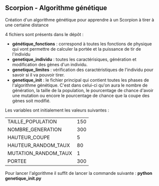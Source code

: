 <h2>Scorpion - Algorithme génétique</h2>

<div>
<p>Création d'un algorithme génétique pour apprendre à un Scorpion à tirer à une certaine distance</p>
<p>4 fichiers sont présents dans le dépôt : </p>
  <ul>
	<li><b>génétique_fonctions</b> : correspond à toutes les fonctions de physique qui vont permettre de calculer la portée et la puissance de tir de l'individu</li>
	<li><b>genetique_individu</b> : toutes les caractérisiques, génération et modification des gènes d'un individu.</li>
	<li><b>genetique_limites</b> : vérification des caractéristiques de l'individu pour savoir si il va pouvoir tirer.</li>
	<li><b>genetique_init</b> : le fichier principal qui contient toutes les phases de l'algorithme génétique. C'est dans celui-ci qu'on aura le nombre de génération, la taille de la population, le pourcentage de chance d'avoir une mutation ou encore le pourcentage de chance que la coupe des gènes soit modifié.</li>
    </ul>
</div>
  
Les variables ont initialement les valeurs suivantes : 
<table>
	<tr><td>TAILLE_POPULATION</td><td>150</td></tr>
	<tr><td>NOMBRE_GENERATION</td><td>300</td></tr>
	<tr><td>HAUTEUR_COUPE</td><td>5</td></tr>
	<tr><td>HAUTEUR_RANDOM_TAUX</td><td>80</td></tr>
	<tr><td>MUTATION_RANDOM_TAUX</td><td>1</td></tr>
	<tr><td>PORTEE</td><td>300</td></tr>
</table>

<div>
<p>Pour lancer l'algorithme il suffit de lancer la commande suivante : <b>python genetique_init.py</b>
<div>
